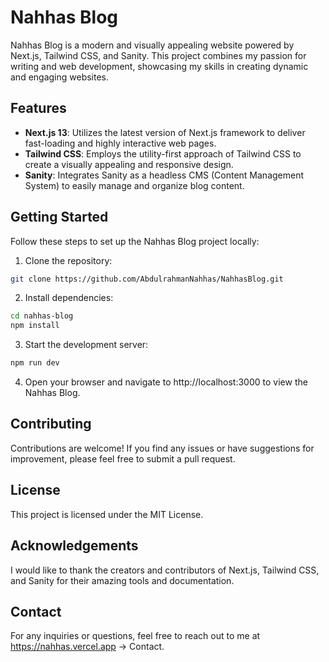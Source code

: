 # Nahhas Blog

Nahhas Blog is a modern and visually appealing website powered by Next.js, Tailwind CSS, and Sanity. This project combines my passion for writing and web development, showcasing my skills in creating dynamic and engaging websites.

## Features

- **Next.js 13**: Utilizes the latest version of Next.js framework to deliver fast-loading and highly interactive web pages.
- **Tailwind CSS**: Employs the utility-first approach of Tailwind CSS to create a visually appealing and responsive design.
- **Sanity**: Integrates Sanity as a headless CMS (Content Management System) to easily manage and organize blog content.

## Getting Started

Follow these steps to set up the Nahhas Blog project locally:

1. Clone the repository:
```bash
git clone https://github.com/AbdulrahmanNahhas/NahhasBlog.git
```

2. Install dependencies:
```bash
cd nahhas-blog
npm install
```

3. Start the development server:
```bash
npm run dev
```

4. Open your browser and navigate to http://localhost:3000 to view the Nahhas Blog.

## Contributing
Contributions are welcome! If you find any issues or have suggestions for improvement, please feel free to submit a pull request.

## License
This project is licensed under the MIT License.

## Acknowledgements
I would like to thank the creators and contributors of Next.js, Tailwind CSS, and Sanity for their amazing tools and documentation.

## Contact
For any inquiries or questions, feel free to reach out to me at https://nahhas.vercel.app -> Contact.

